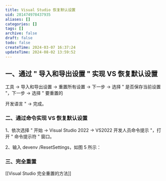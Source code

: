 ```yaml
---
title: Visual Studio 恢复默认设置
uid: 281474978437935
aliases: []
categories: []
tags: []
archive: false
draft: false
todo: false
createTime: 2024-03-07 16:37:24
updateTime: 2024-08-02 13:59:52
---
```


## 一、通过 " 导入和导出设置 " 实现 VS 恢复默认设置

工具 → 导入和导出设置 → 重置所有设置 → 下一步 → 选择 " 是否保存当前设置 "，下一步 → 选择 " 要重置的

开发语言 " → 完成。

### 二、通过命令实现 VS 恢复默认设置

1、依次选择 " 开始 → Visual Studio 2022 → VS2022 开发人员命令提示 "，打开 " 命令提示符 " 窗口。

2、输入 devenv /ResetSettings，如图 5 所示：

### 三、完全重置

[[Visual Studio 完全重置的方法]]
